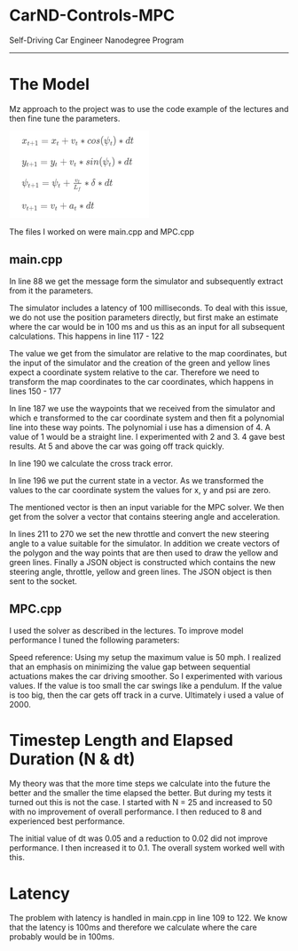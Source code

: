 # CarND-Controls-MPC
Self-Driving Car Engineer Nanodegree Program

---


# The Model
 
Mz approach to the project was to use the code example of the lectures and then fine tune the parameters. 

![alt text](https://github.com/AlexSickert/Udacity-SDC-T2-P5/blob/master/formulas.png "formulas")


 
The files I worked on were main.cpp and MPC.cpp
 
## main.cpp
 
In line 88 we get the message form the simulator and subsequently extract from it the parameters. 
 
The simulator includes a latency of 100 milliseconds. To deal with this issue, we do not use the position parameters directly, but first make an estimate where the car would be in 100 ms and us this as an input for all subsequent calculations. This happens in line 117 - 122
 
The value we get from the simulator are relative to the map coordinates, but the input of the simulator and the creation of the green and yellow lines expect a coordinate system relative to the car. Therefore we need to transform the map coordinates to the car  coordinates, which happens in lines 150 - 177
 
In line 187 we use the waypoints that we received from the simulator and which e transformed to the car coordinate system and then fit a polynomial line into these way points. The polynomial i use has a dimension of 4. A value of 1 would be a straight line. I experimented with 2 and 3. 4 gave best results. At 5 and above the car was going off track quickly. 
 
In line 190 we calculate the cross track error. 
 
In line 196 we put the current state in a vector. As we transformed the values to the car coordinate system the values for x, y and psi are zero. 
 
The mentioned vector is then an input variable for the MPC solver. We then get from the solver a vector that contains steering angle and acceleration. 
 
In lines 211 to 270 we set the new throttle and convert the new steering angle to a value suitable for the simulator. In addition we create vectors of the polygon and the way points that are then used to draw the yellow and green lines. Finally a JSON object is constructed which  contains the new steering angle, throttle, yellow and green lines. The JSON object is then sent to the socket. 
 
## MPC.cpp
 
I used the solver as described in the lectures. To improve model performance I tuned the following parameters: 
 
Speed reference: Using my setup the maximum value is 50 mph. 
I realized that an emphasis on minimizing the value gap between sequential actuations makes the car driving smoother. So I experimented with various values. If the value is too small the car swings like a pendulum. If the value is too big, then the car gets off track in a curve. Ultimately i used a value of 2000. 
 
# Timestep Length and Elapsed Duration (N & dt)
 
My theory was that the more time steps we calculate into the future the better and the smaller the time elapsed the better. But during my tests it turned out this is not the case. I started with N = 25 and increased to 50 with no improvement of overall performance. I then reduced to 8 and experienced best performance. 
 
The initial value of dt was 0.05 and a reduction to 0.02 did not improve performance. I then increased it to 0.1. The overall system worked well with this. 
 
# Latency
The problem with latency is handled in main.cpp in line 109 to 122. We know that the latency is 100ms and therefore we calculate where the care probably would be in 100ms. 




